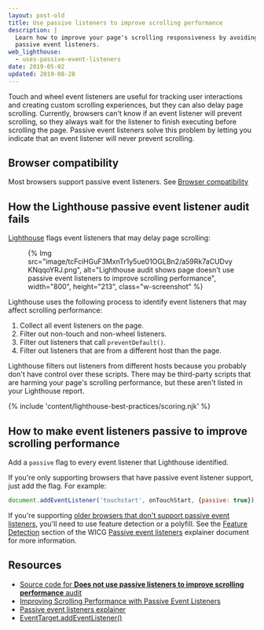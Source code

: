 ```yaml
---
layout: post-old
title: Use passive listeners to improve scrolling performance
description: |
  Learn how to improve your page's scrolling responsiveness by avoiding
  passive event listeners.
web_lighthouse:
  - uses-passive-event-listeners
date: 2019-05-02
updated: 2019-08-28
---
```


Touch and wheel event listeners are useful
for tracking user interactions and creating custom scrolling experiences,
but they can also delay page scrolling.
Currently, browsers can't know if an event listener will prevent scrolling,
so they always wait for the listener to finish executing before scrolling the page.
Passive event listeners solve this problem by letting you indicate
that an event listener will never prevent scrolling.

## Browser compatibility

Most browsers support passive event listeners. See
[Browser compatibility](https://developer.mozilla.org/docs/Web/API/EventTarget/addEventListener#Browser_compatibility)

## How the Lighthouse passive event listener audit fails

[Lighthouse](https://developers.google.com/web/tools/lighthouse/)
flags event listeners that may delay page scrolling:

<figure class="w-figure">
  {% Img src="image/tcFciHGuF3MxnTr1y5ue01OGLBn2/a59Rk7aCUDvyKNqqoYRJ.png", alt="Lighthouse audit shows page doesn't use passive event listeners to improve scrolling performance", width="800", height="213", class="w-screenshot" %}
</figure>

Lighthouse uses the following process
to identify event listeners that may affect scrolling performance:

1. Collect all event listeners on the page.
2. Filter out non-touch and non-wheel listeners.
3. Filter out listeners that call `preventDefault()`.
4. Filter out listeners that are from a different host than the page.

Lighthouse filters out listeners from different hosts
because you probably don't have control over these scripts.
There may be third-party scripts that are harming your page's scrolling performance,
but these aren't listed in your Lighthouse report.

{% include 'content/lighthouse-best-practices/scoring.njk' %}

## How to make event listeners passive to improve scrolling performance

Add a `passive` flag to every event listener that Lighthouse identified.

If you're only supporting browsers that have passive event listener support,
just add the flag. For example:

```js
document.addEventListener('touchstart', onTouchStart, {passive: true});
```

If you're supporting [older browsers that don't support passive event listeners](https://developer.mozilla.org/docs/Web/API/EventTarget/addEventListener#Browser_compatibility),
you'll need to use feature detection or a polyfill. See the
[Feature Detection](https://github.com/WICG/EventListenerOptions/blob/gh-pages/explainer.md#feature-detection)
section of the WICG [Passive event listeners](https://github.com/WICG/EventListenerOptions/blob/gh-pages/explainer.md)
explainer document for more information.

## Resources

- [Source code for **Does not use passive listeners to improve scrolling performance** audit](https://github.com/GoogleChrome/lighthouse/blob/master/lighthouse-core/audits/dobetterweb/uses-passive-event-listeners.js)
- [Improving Scrolling Performance with Passive Event Listeners](https://developers.google.com/web/updates/2016/06/passive-event-listeners)
- [Passive event listeners explainer](https://github.com/WICG/EventListenerOptions/blob/gh-pages/explainer.md)
- [EventTarget.addEventListener()](https://developer.mozilla.org/docs/Web/API/EventTarget/addEventListener)
